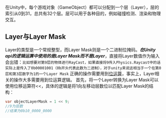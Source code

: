 在Unity中，每个游戏对象（GameObject）都可以分配到一个层（Layer），层的索引从0到31，总共有32个层。层可以用于各种目的，例如碰撞检测、渲染和物理交互。

## Layer与Layer Mask
Layer的类型是一个常规整型，而Layer Mask则是一个二进制位掩码。***在Unity api的逻辑运算中使用的是Layer Mask而不是Layer***，直接将Layer数值作为输入会出错：`比如想要对第9层的物体进行RayCast，如果直接将9传入Physics.Raycast中的话实际上是传入了0b00001001（0b开头代表此数为二进制），对于unity来说这相当于一个在第0层和第3层数字为1的一个Layer Mask`
正确的操作需要用到[位运算](特殊语法与语法糖#位运算符)，事实上，Layer相关的操作大多需要用到位运算逻辑。
首先，将一个Layer转换为Layer Mask可以使用位移运算符<<，具体的逻辑是将1向左移动层数位以匹配Layer Mask的结构：
```cs
var objectLayerMask = 1 << 9;
//9为层数
//结果为0b10_0000_0000
```
